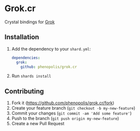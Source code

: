 # Grok.cr

Crystal bindings for [Grok](https://github.com/GrokImageCompression/grok)

## Installation

1. Add the dependency to your `shard.yml`:

   ```yaml
   dependencies:
     grok:
       github: phenopolis/grok.cr
   ```

2. Run `shards install`

## Contributing

1. Fork it (<https://github.com/phenopolis/grok.cr/fork>)
2. Create your feature branch (`git checkout -b my-new-feature`)
3. Commit your changes (`git commit -am 'Add some feature'`)
4. Push to the branch (`git push origin my-new-feature`)
5. Create a new Pull Request
